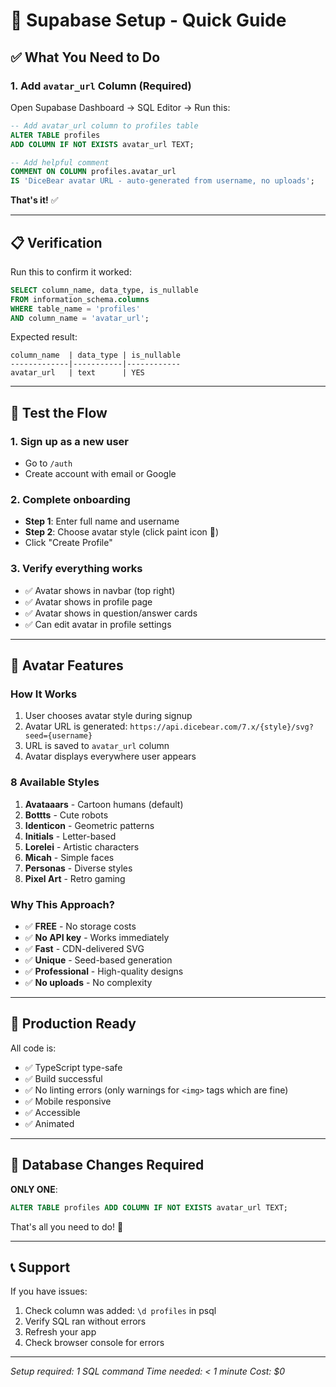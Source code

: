 # 🎯 Supabase Setup - Quick Guide

## ✅ What You Need to Do

### 1. Add `avatar_url` Column (Required)

Open Supabase Dashboard → SQL Editor → Run this:

```sql
-- Add avatar_url column to profiles table
ALTER TABLE profiles 
ADD COLUMN IF NOT EXISTS avatar_url TEXT;

-- Add helpful comment
COMMENT ON COLUMN profiles.avatar_url 
IS 'DiceBear avatar URL - auto-generated from username, no uploads';
```

**That's it!** ✅

---

## 📋 Verification

Run this to confirm it worked:

```sql
SELECT column_name, data_type, is_nullable
FROM information_schema.columns
WHERE table_name = 'profiles'
AND column_name = 'avatar_url';
```

Expected result:
```
column_name  | data_type | is_nullable
-------------|-----------|------------
avatar_url   | text      | YES
```

---

## 🧪 Test the Flow

### 1. Sign up as a new user
- Go to `/auth`
- Create account with email or Google

### 2. Complete onboarding
- **Step 1**: Enter full name and username
- **Step 2**: Choose avatar style (click paint icon 🎨)
- Click "Create Profile"

### 3. Verify everything works
- ✅ Avatar shows in navbar (top right)
- ✅ Avatar shows in profile page
- ✅ Avatar shows in question/answer cards
- ✅ Can edit avatar in profile settings

---

## 🎨 Avatar Features

### How It Works
1. User chooses avatar style during signup
2. Avatar URL is generated: `https://api.dicebear.com/7.x/{style}/svg?seed={username}`
3. URL is saved to `avatar_url` column
4. Avatar displays everywhere user appears

### 8 Available Styles
1. **Avataaars** - Cartoon humans (default)
2. **Bottts** - Cute robots
3. **Identicon** - Geometric patterns
4. **Initials** - Letter-based
5. **Lorelei** - Artistic characters
6. **Micah** - Simple faces
7. **Personas** - Diverse styles
8. **Pixel Art** - Retro gaming

### Why This Approach?
- ✅ **FREE** - No storage costs
- ✅ **No API key** - Works immediately
- ✅ **Fast** - CDN-delivered SVG
- ✅ **Unique** - Seed-based generation
- ✅ **Professional** - High-quality designs
- ✅ **No uploads** - No complexity

---

## 🚀 Production Ready

All code is:
- ✅ TypeScript type-safe
- ✅ Build successful
- ✅ No linting errors (only warnings for `<img>` tags which are fine)
- ✅ Mobile responsive
- ✅ Accessible
- ✅ Animated

---

## 💾 Database Changes Required

**ONLY ONE**:
```sql
ALTER TABLE profiles ADD COLUMN IF NOT EXISTS avatar_url TEXT;
```

That's all you need to do! 🎉

---

## 📞 Support

If you have issues:
1. Check column was added: `\d profiles` in psql
2. Verify SQL ran without errors
3. Refresh your app
4. Check browser console for errors

---

*Setup required: 1 SQL command*
*Time needed: < 1 minute*
*Cost: $0*

